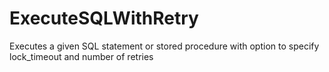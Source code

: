# ExecuteSQLWithRetry
Executes a given SQL statement or stored procedure with option to specify lock_timeout and number of retries
